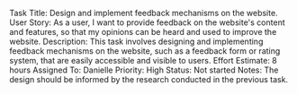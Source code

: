Task Title: Design and implement feedback mechanisms on the website.
User Story: As a user, I want to provide feedback on the website's content and features, so that my opinions can be heard and used to improve the website.
Description: This task involves designing and implementing feedback mechanisms on the website, such as a feedback form or rating system, that are easily accessible and visible to users.
Effort Estimate: 8 hours
Assigned To: Danielle
Priority: High
Status: Not started
Notes: The design should be informed by the research conducted in the previous task.
